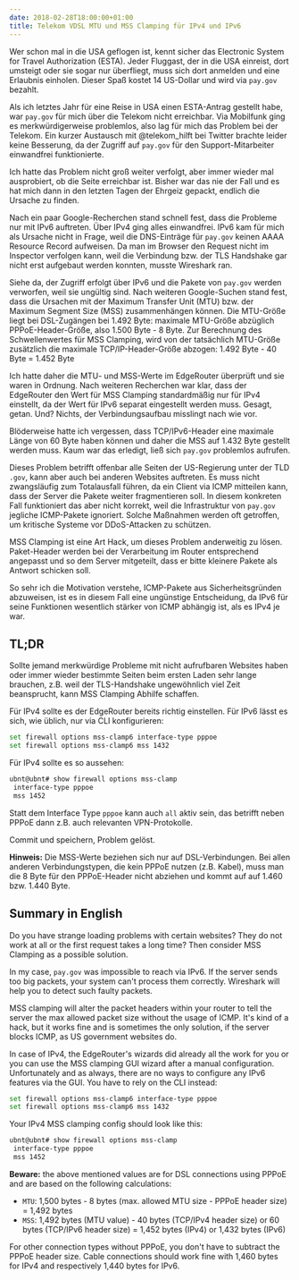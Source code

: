 ```yaml
---
date: 2018-02-28T18:00:00+01:00
title: Telekom VDSL MTU und MSS Clamping für IPv4 und IPv6
---
```

Wer schon mal in die USA geflogen ist, kennt sicher das Electronic System for Travel Authorization (ESTA). Jeder Fluggast, der in die USA einreist, dort umsteigt oder sie sogar nur überfliegt, muss sich dort anmelden und eine Erlaubnis einholen. Dieser Spaß kostet 14 US-Dollar und wird via `pay.gov` bezahlt.

Als ich letztes Jahr für eine Reise in USA einen ESTA-Antrag gestellt habe, war `pay.gov` für mich über die Telekom nicht erreichbar. Via Mobilfunk ging es merkwürdigerweise problemlos, also lag für mich das Problem bei der Telekom. Ein kurzer Austausch mit @telekom_hilft bei Twitter brachte leider keine Besserung, da der Zugriff auf `pay.gov` für den Support-Mitarbeiter einwandfrei funktionierte.

Ich hatte das Problem nicht groß weiter verfolgt, aber immer wieder mal ausprobiert, ob die Seite erreichbar ist. Bisher war das nie der Fall und es hat mich dann in den letzten Tagen der Ehrgeiz gepackt, endlich die Ursache zu finden.

Nach ein paar Google-Recherchen stand schnell fest, dass die Probleme nur mit IPv6 auftreten. Über IPv4 ging alles einwandfrei. IPv6 kam für mich als Ursache nicht in Frage, weil die DNS-Einträge für `pay.gov` keinen AAAA Resource Record aufweisen. Da man im Browser den Request nicht im Inspector verfolgen kann, weil die Verbindung bzw. der TLS Handshake gar nicht erst aufgebaut werden konnten, musste Wireshark ran.

Siehe da, der Zugriff erfolgt über IPv6 und die Pakete von `pay.gov` werden verworfen, weil sie ungültig sind. Nach weiteren Google-Suchen stand fest, dass die Ursachen mit der Maximum Transfer Unit (MTU) bzw. der Maximum Segment Size (MSS) zusammenhängen können. Die MTU-Größe liegt bei DSL-Zugängen bei 1.492 Byte: maximale MTU-Größe abzüglich PPPoE-Header-Größe, also 1.500 Byte - 8 Byte. Zur Berechnung des Schwellenwertes für MSS Clamping, wird von der tatsächlich MTU-Größe zusätzlich die maximale TCP/IP-Header-Größe abzogen: 1.492 Byte - 40 Byte = 1.452 Byte

Ich hatte daher die MTU- und MSS-Werte im EdgeRouter überprüft und sie waren in Ordnung. Nach weiteren Recherchen war klar, dass der EdgeRouter den Wert für MSS Clamping standardmäßig nur für IPv4 einstellt, da der Wert für IPv6 separat eingestellt werden muss. Gesagt, getan. Und? Nichts, der Verbindungsaufbau misslingt nach wie vor.

Blöderweise hatte ich vergessen, dass TCP/IPv6-Header eine maximale Länge von 60 Byte haben können und daher die MSS auf 1.432 Byte gestellt werden muss. Kaum war das erledigt, ließ sich `pay.gov` problemlos aufrufen.

Dieses Problem betrifft offenbar alle Seiten der US-Regierung unter der TLD `.gov`, kann aber auch bei anderen Websites auftreten. Es muss nicht zwangsläufig zum Totalausfall führen, da ein Client via ICMP mitteilen kann, dass der Server die Pakete weiter fragmentieren soll. In diesem konkreten Fall funktioniert das aber nicht korrekt, weil die Infrastruktur von `pay.gov` jegliche ICMP-Pakete ignoriert. Solche Maßnahmen werden oft getroffen, um kritische Systeme vor DDoS-Attacken zu schützen.

MSS Clamping ist eine Art Hack, um dieses Problem anderweitig zu lösen. Paket-Header werden bei der Verarbeitung im Router entsprechend angepasst und so dem Server mitgeteilt, dass er bitte kleinere Pakete als Antwort schicken soll.

So sehr ich die Motivation verstehe, ICMP-Pakete aus Sicherheitsgründen abzuweisen, ist es in diesem Fall eine ungünstige Entscheidung, da IPv6 für seine Funktionen wesentlich stärker von ICMP abhängig ist, als es IPv4 je war.

## TL;DR

Sollte jemand merkwürdige Probleme mit nicht aufrufbaren Websites haben oder immer wieder bestimmte Seiten beim ersten Laden sehr lange brauchen, z.B. weil der TLS-Handshake ungewöhnlich viel Zeit beansprucht, kann MSS Clamping Abhilfe schaffen.

Für IPv4 sollte es der EdgeRouter bereits richtig einstellen. Für IPv6 lässt es sich, wie üblich, nur via CLI konfigurieren:

~~~ sh
set firewall options mss-clamp6 interface-type pppoe
set firewall options mss-clamp6 mss 1432
~~~

Für IPv4 sollte es so aussehen:

~~~ sh
ubnt@ubnt# show firewall options mss-clamp
 interface-type pppoe
 mss 1452
~~~

Statt dem Interface Type `pppoe` kann auch `all` aktiv sein, das betrifft neben PPPoE dann z.B. auch relevanten VPN-Protokolle.

Commit und speichern, Problem gelöst.

**Hinweis:** Die MSS-Werte beziehen sich nur auf DSL-Verbindungen. Bei allen anderen Verbindungstypen, die kein PPPoE nutzen (z.B. Kabel), muss man die 8 Byte für den PPPoE-Header nicht abziehen und kommt auf auf 1.460 bzw. 1.440 Byte.

## Summary in English

Do you have strange loading problems with certain websites? They do not work at all or the first request takes a long time? Then consider MSS Clamping as a possible solution. 

In my case, `pay.gov` was impossible to reach via IPv6. If the server sends too big packets, your system can't process them correctly. Wireshark will help you to detect such faulty packets. 

MSS clamping will alter the packet headers within your router to tell the server the max allowed packet size without the usage of ICMP. It's kind of a hack, but it works fine and is sometimes the only solution, if the server blocks ICMP, as US government websites do.

In case of IPv4, the EdgeRouter's wizards did already all the work for you or you can use the MSS clamping GUI wizard after a manual configuration. Unfortunately and as always, there are no ways to configure any IPv6 features via the GUI. You have to rely on the CLI instead:

~~~ sh
set firewall options mss-clamp6 interface-type pppoe
set firewall options mss-clamp6 mss 1432
~~~

Your IPv4 MSS clamping config should look like this:

~~~ sh
ubnt@ubnt# show firewall options mss-clamp
 interface-type pppoe
 mss 1452
~~~

**Beware:** the above mentioned values are for DSL connections using PPPoE and are based on the following calculations:

- `MTU`: 1,500 bytes - 8 bytes (max. allowed MTU size - PPPoE header size) = 1,492 bytes
- `MSS`: 1,492 bytes (MTU value) - 40 bytes (TCP/IPv4 header size) or 60 bytes (TCP/IPv6 header size) = 1,452 bytes (IPv4) or 1,432 bytes (IPv6)

For other connection types without PPPoE, you don't have to subtract the PPPoE header size. Cable connections should work fine with 1,460 bytes for IPv4 and respectively 1,440 bytes for IPv6.

